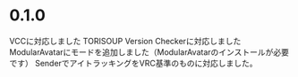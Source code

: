 # 0.1.0
VCCに対応しました
TORISOUP Version Checkerに対応しました
ModularAvatarにモードを追加しました（ModularAvatarのインストールが必要です）
SenderでアイトラッキングをVRC基準のものに対応しました。
